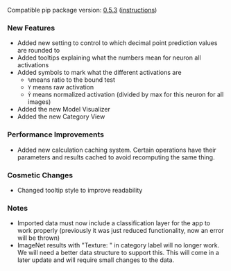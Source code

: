 <!--- https://github.com/mgroth0/deephy/releases -->

[//]: # (VERSION:1.16.0)


Compatible pip package
version: [0.5.3](https://pypi.org/project/deephy/0.5.3/) ([instructions](https://colab.research.google.com/drive/1HAaVOopHDNVKryP14wW4K_rcqeeqYrLK#scrollTo=VtUgz8xGYKHj))

[//]: # (### PIP Python Package Updated to 0.5.0)

### New Features
- Added new setting to control to which decimal point prediction values are rounded to
- Added tooltips explaining what the numbers mean for neuron all activations
- Added symbols to mark what the different activations are
  - `%`means ratio to the bound test
  - `Y` means raw activation
  - `Ŷ` means normalized activation (divided by max for this neuron for all images)
- Added the new Model Visualizer
- Added the new Category View

### Performance Improvements
- Added new calculation caching system. Certain operations have their parameters and results cached to avoid recomputing the same thing.

### Cosmetic Changes
- Changed tooltip style to improve readability

[//]: # (### Bug Fixes)


### Notes
- Imported data must now include a classification layer for the app to work properly (previously it was just reduced functionality, now an error will be thrown)
- ImageNet results with "Texture: " in category label will no longer work. We will need a better data structure to support this. This will come in a later update and will require small changes to the data.

[//]: # (### Todo)


